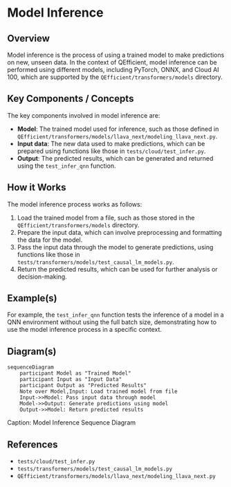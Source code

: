 # Model Inference
## Overview
Model inference is the process of using a trained model to make predictions on new, unseen data. In the context of QEfficient, model inference can be performed using different models, including PyTorch, ONNX, and Cloud AI 100, which are supported by the `QEfficient/transformers/models` directory.

## Key Components / Concepts
The key components involved in model inference are:
* **Model**: The trained model used for inference, such as those defined in `QEfficient/transformers/models/llava_next/modeling_llava_next.py`.
* **Input data**: The new data used to make predictions, which can be prepared using functions like those in `tests/cloud/test_infer.py`.
* **Output**: The predicted results, which can be generated and returned using the `test_infer_qnn` function.

## How it Works
The model inference process works as follows:
1. Load the trained model from a file, such as those stored in the `QEfficient/transformers/models` directory.
2. Prepare the input data, which can involve preprocessing and formatting the data for the model.
3. Pass the input data through the model to generate predictions, using functions like those in `tests/transformers/models/test_causal_lm_models.py`.
4. Return the predicted results, which can be used for further analysis or decision-making.

## Example(s)
For example, the `test_infer_qnn` function tests the inference of a model in a QNN environment without using the full batch size, demonstrating how to use the model inference process in a specific context.

## Diagram(s)
```mermaid
sequenceDiagram
    participant Model as "Trained Model"
    participant Input as "Input Data"
    participant Output as "Predicted Results"
    Note over Model,Input: Load trained model from file
    Input->>Model: Pass input data through model
    Model->>Output: Generate predictions using model
    Output->>Model: Return predicted results
```
Caption: Model Inference Sequence Diagram

## References
* `tests/cloud/test_infer.py`
* `tests/transformers/models/test_causal_lm_models.py`
* `QEfficient/transformers/models/llava_next/modeling_llava_next.py`